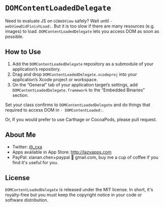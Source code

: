 # `DOMContentLoadedDelegate`

Need to evaluate JS on `UIWebView` safely? Wait until `- webViewDidFinishLoad:`. But it is too slow if there are many resources (e.g. images) to load. `DOMContentLoadedDelegate` lets you access DOM as soon as possible.

## How to Use

1. Add the `DOMContentLoadedDelegate` repository as a submodule of your application’s repository.
2. Drag and drop `DOMContentLoadedDelegate.xcodeproj` into your application’s Xcode project or workspace.
3. On the “General” tab of your application target’s settings, add `DOMContentLoadedDelegate.framework` to the “Embedded Binaries” section.

Set your class confirms to `DOMContentLoadedDelegate` and do things that required to access DOM in `- DOMContentLoaded:`.

Or, If you would prefer to use Carthage or CocoaPods, please pull request.

## About Me

* Twitter: [@_cxa](https://twitter.com/_cxa)
* Apps available in App Store: <http://lazyapps.com>
* PayPal: xianan.chen+paypal 📧 gmail.com, buy me a cup of coffee if you find it's useful for you.

## License

`DOMContentLoadedDelegate` is released under the MIT license. In short, it's royalty-free but you must keep the copyright notice in your code or software distribution.
